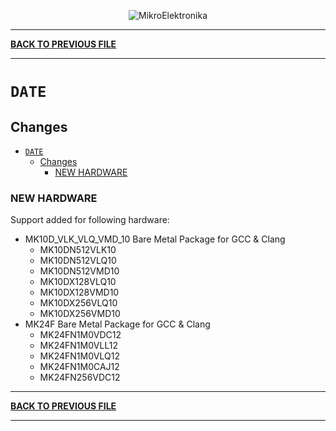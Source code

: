 <p align="center">
  <img src="http://www.mikroe.com/img/designs/beta/logo_small.png?raw=true" alt="MikroElektronika"/>
</p>

---

**[BACK TO PREVIOUS FILE](../changelog.md)**

---

# `DATE`

## Changes

- [`DATE`](#date)
  - [Changes](#changes)
    - [NEW HARDWARE](#new-hardware)

### NEW HARDWARE

Support added for following hardware:

+ MK10D_VLK_VLQ_VMD_10 Bare Metal Package for GCC & Clang
  + MK10DN512VLK10
  + MK10DN512VLQ10
  + MK10DN512VMD10
  + MK10DX128VLQ10
  + MK10DX128VMD10
  + MK10DX256VLQ10
  + MK10DX256VMD10
+ MK24F Bare Metal Package for GCC & Clang
  + MK24FN1M0VDC12
  + MK24FN1M0VLL12
  + MK24FN1M0VLQ12
  + MK24FN1M0CAJ12
  + MK24FN256VDC12

---

**[BACK TO PREVIOUS FILE](../changelog.md)**

---
